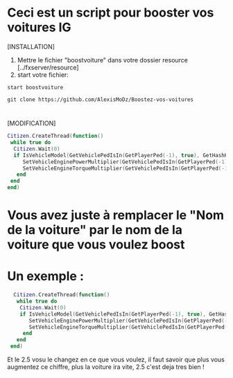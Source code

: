 # Ceci est un script pour booster vos voitures IG
[INSTALLATION]
1) Mettre le fichier "boostvoiture" dans votre dossier resource [../fxserver/resource]
2) start votre fichier: 
```
start boostvoiture
```

```
git clone https://github.com/AlexisMoDz/Boostez-vos-voitures
```

# ########################################################################
[MODIFICATION]
  ```lua
  Citizen.CreateThread(function()
   while true do
    Citizen.Wait(0)
    if IsVehicleModel(GetVehiclePedIsIn(GetPlayerPed(-1), true), GetHashKey("Nom de la voiture")) then
       SetVehicleEnginePowerMultiplier(GetVehiclePedIsIn(GetPlayerPed(-1), true), 2.5)
       SetVehicleEngineTorqueMultiplier(GetVehiclePedIsIn(GetPlayerPed(-1), true), 2.5)
     end
   end
 end)
 ```
# Vous avez juste à remplacer le "Nom de la voiture" par le nom de la voiture que vous voulez boost
# Un exemple :
```lua
  Citizen.CreateThread(function()
   while true do
    Citizen.Wait(0)
    if IsVehicleModel(GetVehiclePedIsIn(GetPlayerPed(-1), true), GetHashKey("t20")) then
       SetVehicleEnginePowerMultiplier(GetVehiclePedIsIn(GetPlayerPed(-1), true), 2.5)
       SetVehicleEngineTorqueMultiplier(GetVehiclePedIsIn(GetPlayerPed(-1), true), 2.5)
     end
   end
 end)
 ```
 
Et le 2.5 vosu le changez en ce que vous voulez, 
il faut savoir que plus vous augmentez ce chiffre, 
plus la voiture ira vite, 2.5 c'est deja tres bien !
